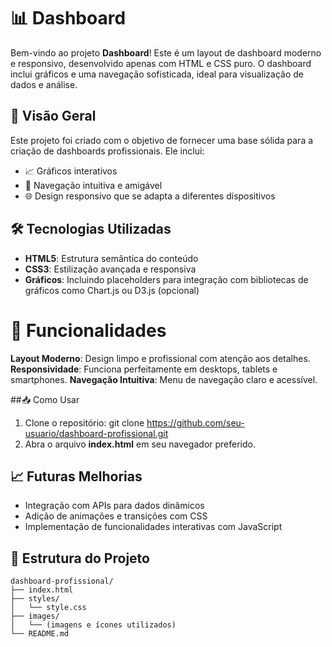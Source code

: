 # 📊 Dashboard

Bem-vindo ao projeto **Dashboard**! Este é um layout de dashboard moderno e responsivo, desenvolvido apenas com HTML e CSS puro. O dashboard inclui gráficos e uma navegação sofisticada, ideal para visualização de dados e análise.

## 🚀 Visão Geral

Este projeto foi criado com o objetivo de fornecer uma base sólida para a criação de dashboards profissionais. Ele inclui:
- 📈 Gráficos interativos
- 🧭 Navegação intuitiva e amigável
- 🌐 Design responsivo que se adapta a diferentes dispositivos

## 🛠️ Tecnologias Utilizadas

- **HTML5**: Estrutura semântica do conteúdo
- **CSS3**: Estilização avançada e responsiva
- **Gráficos**: Incluindo placeholders para integração com bibliotecas de gráficos como Chart.js ou D3.js (opcional)

# 📑 Funcionalidades
**Layout Moderno**: Design limpo e profissional com atenção aos detalhes.
**Responsividade**: Funciona perfeitamente em desktops, tablets e smartphones.
**Navegação Intuitiva**: Menu de navegação claro e acessível.

##📥 Como Usar
1. Clone o repositório: 
  git clone https://github.com/seu-usuario/dashboard-profissional.git
1. Abra o arquivo **index.html** em seu navegador preferido.

## 📈 Futuras Melhorias
- Integração com APIs para dados dinâmicos
- Adição de animações e transições com CSS
- Implementação de funcionalidades interativas com JavaScript

## 📂 Estrutura do Projeto

```plaintext
dashboard-profissional/
├── index.html
├── styles/
│   └── style.css
├── images/
│   └── (imagens e ícones utilizados)
└── README.md

